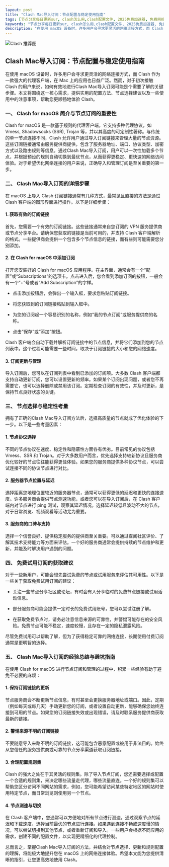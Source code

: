 ```yaml
---
layout: post
title: "Clash Mac导入订阅：节点配置与稳定使用指南"
tags: [节点分享每日更新sur, clash怎么用,clash配置文件, 2025免费加速器, 免费网络wifi连接, 免费机厂节点, clash局域网代理]
keywords: "节点分享每日更新sur, clash怎么用,clash配置文件, 2025免费加速器, 免费网络wifi连接, 免费机厂节点, clash局域网代理"
description: "在使用 macOS 设备时，许多用户会寻求更灵活的网络连接方式，而 Clash 作为一款强大的代理客户端，在 Mac 上的应用也日益广泛。然而，对于初次接触 Clash 的用户来说，如何有效地进行Clash Mac导入订阅可能是个需要了解的关键步骤。本文将围绕这一核心需求，提供实用的配置方法、节点选择建议以及一些使用中的注意事项，帮助您更顺畅地体验 Clash。"
---
```


![Clash 推荐图](https://clashjd.github.io/assets/img/机场节点购买.png)

## Clash Mac导入订阅：节点配置与稳定使用指南

在使用 macOS 设备时，许多用户会寻求更灵活的网络连接方式，而 Clash 作为一款强大的代理客户端，在 Mac 上的应用也日益广泛。然而，对于初次接触 Clash 的用户来说，如何有效地进行Clash Mac导入订阅可能是个需要了解的关键步骤。本文将围绕这一核心需求，提供实用的配置方法、节点选择建议以及一些使用中的注意事项，帮助您更顺畅地体验 Clash。

### 一、 Clash for macOS 简介与节点订阅的重要性

Clash for macOS 是一款基于规则的代理客户端，它支持多种代理协议，如 Vmess, Shadowsocks (SSR), Trojan 等，并以其高度的可定制性著称。与传统的单一节点连接不同，Clash 允许用户通过导入订阅链接来管理大量的节点资源。这些订阅链接通常由服务提供商提供，包含了服务器地址、端口、协议类型、加密方式以及路由规则等信息。通过Clash Mac导入订阅，用户可以一次性加载多个节点，并根据预设的规则自动切换到最优节点，从而获得更稳定、更快速的网络访问体验。对于希望优化网络连接的用户来说，正确导入和管理订阅是至关重要的第一步。

### 二、 Clash Mac导入订阅的详细步骤

在 macOS 上导入 Clash 订阅链接通常有几种方式，最常见且直接的方法是通过 Clash 客户端的图形界面进行操作。以下是详细步骤：

#### 1. 获取有效的订阅链接

首先，您需要一个有效的订阅链接。这些链接通常来自您订阅的 VPN 服务提供商或节点分享平台。请确保您获取的链接是当前可用的，并支持 Clash 客户端解析的格式。一些提供商会提供一个包含多个节点信息的链接，而有些则可能需要您分别添加。

#### 2. 在 Clash for macOS 中添加订阅

打开您安装好的 Clash for macOS 应用程序。在主界面，通常会有一个“配置”或“Subscriptions”的选项卡。点击进入后，您会看到添加订阅的按钮，一般会有一个“+”号或者“Add Subscription”的字样。

- 点击添加按钮后，会弹出一个输入框，要求您粘贴订阅链接。

- 将您获取到的订阅链接粘贴到输入框中。

- 为您的订阅起一个容易识别的名称，例如“我的节点订阅”或服务提供商的名称。

- 点击“保存”或“添加”按钮。

Clash 客户端会自动下载并解析订阅链接中的节点信息，并将它们添加到您的节点列表中。这个过程可能需要一些时间，取决于订阅链接的大小和您的网络速度。

#### 3. 订阅更新与管理

导入订阅后，您可以在订阅列表中看到已添加的订阅项。大多数 Clash 客户端都支持自动更新订阅，您可以设置更新的频率。如果某个订阅出现问题，或者您不再需要它，也可以选择删除或禁用该订阅。定期检查订阅的有效性，并及时更新，是保持节点良好状态的关键。

### 三、 节点选择与稳定性考量

拥有了正确的Clash Mac导入订阅方法后，选择高质量的节点就成了优化体验的下一步。以下是一些考量因素：

#### 1. 节点协议选择

不同的节点协议在速度、稳定性和隐蔽性方面各有优劣。目前常见的协议包括 Vmess、SSR 和 Trojan。对于大多数用户而言，优先选择支持较新协议且服务商优化较好的节点往往能获得更佳体验。如果您的服务商提供多种协议节点，可以尝试连接不同的协议节点进行对比。

#### 2. 服务器节点位置与延迟

选择距离您地理位置较近的服务器节点，通常可以获得更低的延迟和更快的连接速度。许多服务商会提供节点测速功能，或者您可以在导入订阅后，在 Clash 客户端内对节点进行 ping 测试，观察其延迟情况。选择延迟较低且波动不大的节点，对于日常浏览、视频观看等活动尤为重要。

#### 3. 服务商的口碑与支持

选择一个信誉良好、提供稳定服务的提供商至关重要。可以通过查阅社区评价、了解其技术支持能力等方面来评估。一个好的服务商通常会提供持续的节点维护和更新，并能及时解决用户遇到的问题。

### 四、 免费试用订阅的获取建议

对于一些新用户，可能会想先尝试免费的节点或试用服务来评估其可用性。以下是一些关于获取免费试用订阅的建议：

- 关注一些节点分享社区或论坛，有时会有人分享临时的免费节点链接或试用活动信息。

- 部分服务商可能会提供一定时长的免费试用账号，您可以尝试注册了解。

- 在获取免费节点时，请务必注意信息来源的可靠性，并警惕可能存在的安全风险。免费节点可能不稳定，速度较慢，且存在一定的隐私泄露风险。

尽管免费试用可以帮助了解，但为了获得稳定可靠的网络连接，长期使用付费订阅通常是更明智的选择。

### 五、 Clash Mac导入订阅的经验总结与避坑指南

在使用 Clash for macOS 进行节点订阅和管理的过程中，积累一些经验有助于避免不必要的麻烦：

#### 1. 保持订阅链接的更新

节点服务商会不断更新节点信息，有时甚至会更换服务器地址或端口。因此，定期（例如每天或每几天）手动更新您的订阅，或者设置自动更新，能够确保您始终连接到可用的节点。如果您的订阅链接失效或出现错误，请及时联系服务提供商获取最新的链接。

#### 2. 警惕来源不明的订阅链接

不要随意导入来路不明的订阅链接，这可能包含恶意配置或被用于非法目的。始终从您信任的服务提供商或可靠的节点分享渠道获取订阅链接。

#### 3. 合理配置规则集

Clash 的强大之处在于其灵活的规则集。除了导入节点订阅，您还需要选择或配置一个合适的规则集，来决定哪些流量走代理，哪些流量直连。一个好的规则集可以帮助您区分访问不同网站的需求，例如，您可能希望访问某些特定地区的网站时使用特定节点，而日常浏览则使用另一个节点。

#### 4. 节点测速与切换

在 Clash 客户端中，您通常可以方便地对所有节点进行测速。通过观察节点的延迟和下载速度，选择当前最优的节点进行连接。如果遇到连接不畅或速度慢的情况，可以尝试切换到其他节点，或者重新订阅和导入。一些用户会根据不同应用的需求，创建不同的配置文件，以实现更精细化的代理控制。

总而言之，掌握Clash Mac导入订阅的方法，并结合对节点选择、更新和规则配置的理解，将能极大地提升您在 macOS 上的网络连接体验。希望本文能为您提供清晰的指引，让您更高效地使用 Clash。
